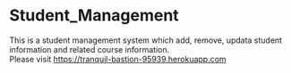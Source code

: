 # Student_Management
This is a student management system which add, remove, updata student information and related course information.  
Please visit https://tranquil-bastion-95939.herokuapp.com
